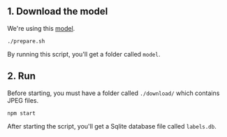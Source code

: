 ## 1. Download the model

We're using this [model](https://tfhub.dev/google/tfjs-model/imagenet/mobilenet_v3_large_100_224/classification/5/default/1).

```shell
./prepare.sh
```

By running this script, you'll get a folder called `model`.

## 2. Run

Before starting, you must have a folder called `./download/` which contains JPEG files.

```
npm start
```

After starting the script, you'll get a Sqlite database file called `labels.db`.
